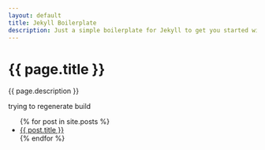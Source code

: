 ```yaml
---
layout: default
title: Jekyll Boilerplate
description: Just a simple boilerplate for Jekyll to get you started with your next project.
---
```


# {{ page.title }}

{{ page.description }}

trying to regenerate build

<ul>
  {% for post in site.posts %}
    <li>
      <a href="{{ post.url }}">{{ post.title }}</a>
    </li>
  {% endfor %}
</ul>
